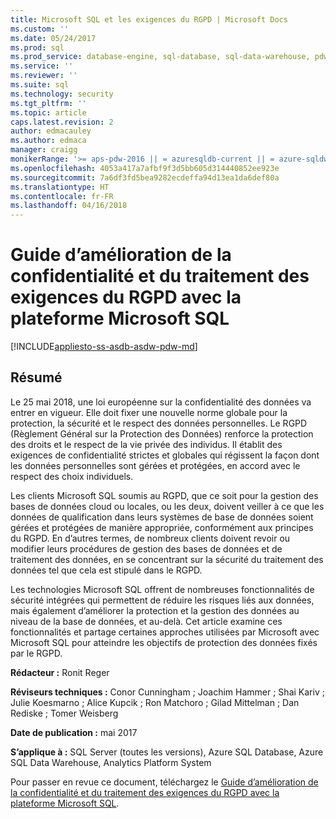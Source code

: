 ```yaml
---
title: Microsoft SQL et les exigences du RGPD | Microsoft Docs
ms.custom: ''
ms.date: 05/24/2017
ms.prod: sql
ms.prod_service: database-engine, sql-database, sql-data-warehouse, pdw
ms.service: ''
ms.reviewer: ''
ms.suite: sql
ms.technology: security
ms.tgt_pltfrm: ''
ms.topic: article
caps.latest.revision: 2
author: edmacauley
ms.author: edmaca
manager: craigg
monikerRange: '>= aps-pdw-2016 || = azuresqldb-current || = azure-sqldw-latest || >= sql-server-2016 || = sqlallproducts-allversions'
ms.openlocfilehash: 4053a417a7afbf9f3d5bb605d314440852ee923e
ms.sourcegitcommit: 7a6df3fd5bea9282ecdeffa94d13ea1da6def80a
ms.translationtype: HT
ms.contentlocale: fr-FR
ms.lasthandoff: 04/16/2018
---
```

# <a name="guide-to-enhancing-privacy-and-addressing-gdpr-requirements-with-the-microsoft-sql-platform"></a>Guide d’amélioration de la confidentialité et du traitement des exigences du RGPD avec la plateforme Microsoft SQL
[!INCLUDE[appliesto-ss-asdb-asdw-pdw-md](../../includes/appliesto-ss-asdb-asdw-pdw-md.md)]

## <a name="summary"></a>Résumé
Le 25 mai 2018, une loi européenne sur la confidentialité des données va entrer en vigueur. Elle doit fixer une nouvelle norme globale pour la protection, la sécurité et le respect des données personnelles. Le RGPD (Règlement Général sur la Protection des Données) renforce la protection des droits et le respect de la vie privée des individus. Il établit des exigences de confidentialité strictes et globales qui régissent la façon dont les données personnelles sont gérées et protégées, en accord avec le respect des choix individuels. 

Les clients Microsoft SQL soumis au RGPD, que ce soit pour la gestion des bases de données cloud ou locales, ou les deux, doivent veiller à ce que les données de qualification dans leurs systèmes de base de données soient gérées et protégées de manière appropriée, conformément aux principes du RGPD. En d’autres termes, de nombreux clients doivent revoir ou modifier leurs procédures de gestion des bases de données et de traitement des données, en se concentrant sur la sécurité du traitement des données tel que cela est stipulé dans le RGPD.

Les technologies Microsoft SQL offrent de nombreuses fonctionnalités de sécurité intégrées qui permettent de réduire les risques liés aux données, mais également d’améliorer la protection et la gestion des données au niveau de la base de données, et au-delà. Cet article examine ces fonctionnalités et partage certaines approches utilisées par Microsoft avec Microsoft SQL pour atteindre les objectifs de protection des données fixés par le RGPD.
   
  
**Rédacteur :** Ronit Reger

**Réviseurs techniques :** Conor Cunningham ; Joachim Hammer ; Shai Kariv ; Julie Koesmarno ; Alice Kupcik ; Ron Matchoro ; Gilad Mittelman ; Dan Rediske ; Tomer Weisberg 
  
**Date de publication :** mai 2017  
  
**S’applique à :** SQL Server (toutes les versions), Azure SQL Database, Azure SQL Data Warehouse, Analytics Platform System 
  
Pour passer en revue ce document, téléchargez le [Guide d’amélioration de la confidentialité et du traitement des exigences du RGPD avec la plateforme Microsoft SQL](http://download.microsoft.com/download/4/9/4/4948194B-A613-49ED-90A5-5144313549AB/microsoft-sql-and-the-gdpr.pdf).   
